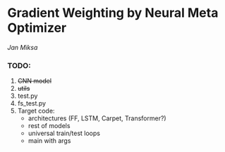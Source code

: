 # Gradient Weighting by Neural Meta Optimizer
*Jan Miksa*

### TODO:
1. ~~CNN model~~
2. ~~utils~~
3. test.py
4. fs_test.py
5. Target code:
    - architectures (FF, LSTM, Carpet, Transformer?)
    - rest of models
    - universal train/test loops
    - main with args